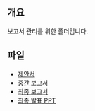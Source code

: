 ## 개요
보고서 관리를 위한 폴더입니다.</br>

## 파일
- [제안서](https://github.com/BJ-Lim/SystemProgramming/blob/master/reports/proposal.md)
- [중간 보고서]()
- [최종 보고서]()
- [최종 발표 PPT]()
